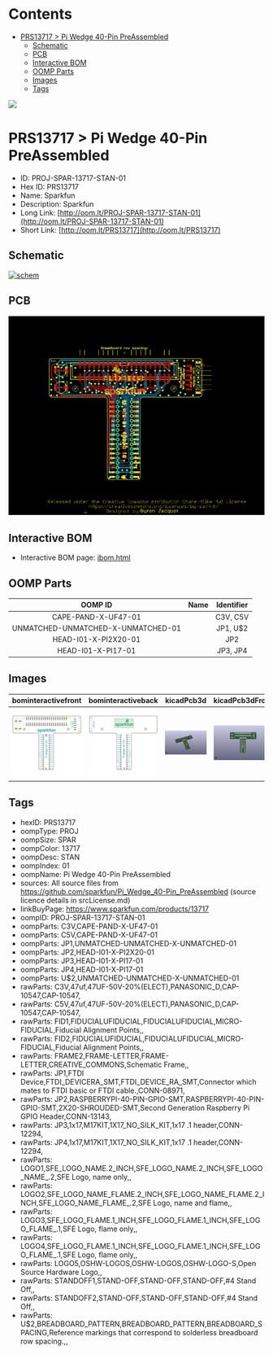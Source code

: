 



Contents
========

* [PRS13717 > Pi Wedge 40-Pin PreAssembled](#prs13717--pi-wedge-40-pin-preassembled)
	* [Schematic](#schematic)
	* [PCB](#pcb)
	* [Interactive BOM](#interactive-bom)
	* [OOMP Parts](#oomp-parts)
	* [Images](#images)
	* [Tags](#tags)
  
![][im]
# PRS13717 > Pi Wedge 40-Pin PreAssembled

- ID: PROJ-SPAR-13717-STAN-01
- Hex ID: PRS13717
- Name: Sparkfun
- Description: Sparkfun
- Long Link: [http://oom.lt/PROJ-SPAR-13717-STAN-01](http://oom.lt/PROJ-SPAR-13717-STAN-01)
- Short Link: [http://oom.lt/PRS13717](http://oom.lt/PRS13717)

## Schematic
  
[![schem](eagleSchemImage.png)](eagleSchemImage.png)
## PCB
  
[![pcb](eagleImage.png)](eagleImage.png)
## Interactive BOM

- Interactive BOM page: [ibom.html](https://htmlpreview.github.io/?https://github.com/oomlout/oomlout_OOMP_projects/blob/main/PROJ-SPAR-13717-STAN-01/kicad/bom/ibom.html)

## OOMP Parts
  

|OOMP ID|Name|Identifier|
| :---: | :---: | :---: |
|CAPE-PAND-X-UF47-01||C3V, C5V|
|UNMATCHED-UNMATCHED-X-UNMATCHED-01||JP1, U$2|
|HEAD-I01-X-PI2X20-01||JP2|
|HEAD-I01-X-PI17-01||JP3, JP4|

## Images
  
  

|bominteractivefront|bominteractiveback|kicadPcb3d|kicadPcb3dFront|kicadPcb3dBack|eagleImage|eagleSchemImage|pcbdraw|pcbdrawback|
| :---: | :---: | :---: | :---: | :---: | :---: | :---: | :---: | :---: |
|[![bominteractivefront](bomFront_140.png)](bomFront.png)|[![bominteractiveback](bomBack_140.png)](bomBack.png)|[![kicadPcb3d](kicadPcb3d_140.png)](kicadPcb3d.png)|[![kicadPcb3dFront](kicadPcb3dFront_140.png)](kicadPcb3dFront.png)|[![kicadPcb3dBack](kicadPcb3dBack_140.png)](kicadPcb3dBack.png)|[![eagleImage](eagleImage_140.png)](eagleImage.png)|[![eagleSchemImage](eagleSchemImage_140.png)](eagleSchemImage.png)|[![pcbdraw](pcbdraw_140.png)](pcbdraw.png)|[![pcbdrawback](pcbdrawBack_140.png)](pcbdrawBack.png)|

## Tags

- hexID: PRS13717
- oompType: PROJ
- oompSize: SPAR
- oompColor: 13717
- oompDesc: STAN
- oompIndex: 01
- oompName: Pi Wedge 40-Pin PreAssembled
- sources: All source files from https://github.com/sparkfun/Pi_Wedge_40-Pin_PreAssembled (source licence details in srcLicense.md)
- linkBuyPage: https://www.sparkfun.com/products/13717
- oompID: PROJ-SPAR-13717-STAN-01
- oompParts: C3V,CAPE-PAND-X-UF47-01
- oompParts: C5V,CAPE-PAND-X-UF47-01
- oompParts: JP1,UNMATCHED-UNMATCHED-X-UNMATCHED-01
- oompParts: JP2,HEAD-I01-X-PI2X20-01
- oompParts: JP3,HEAD-I01-X-PI17-01
- oompParts: JP4,HEAD-I01-X-PI17-01
- oompParts: U$2,UNMATCHED-UNMATCHED-X-UNMATCHED-01
- rawParts: C3V,47uf,47UF-50V-20%(ELECT),PANASONIC_D,CAP-10547,CAP-10547,
- rawParts: C5V,47uf,47UF-50V-20%(ELECT),PANASONIC_D,CAP-10547,CAP-10547,
- rawParts: FID1,FIDUCIALUFIDUCIAL,FIDUCIALUFIDUCIAL,MICRO-FIDUCIAL,Fiducial Alignment Points,,
- rawParts: FID2,FIDUCIALUFIDUCIAL,FIDUCIALUFIDUCIAL,MICRO-FIDUCIAL,Fiducial Alignment Points,,
- rawParts: FRAME2,FRAME-LETTER,FRAME-LETTER,CREATIVE_COMMONS,Schematic Frame,,
- rawParts: JP1,FTDI Device,FTDI_DEVICERA_SMT,FTDI_DEVICE_RA_SMT,Connector which mates to FTDI basic or FTDI cable.,CONN-08971,
- rawParts: JP2,RASPBERRYPI-40-PIN-GPIO-SMT,RASPBERRYPI-40-PIN-GPIO-SMT,2X20-SHROUDED-SMT,Second Generation Raspberry Pi GPIO Header,CONN-13143,
- rawParts: JP3,1x17,M17KIT,1X17_NO_SILK_KIT,1x17 .1 header,CONN-12294,
- rawParts: JP4,1x17,M17KIT,1X17_NO_SILK_KIT,1x17 .1 header,CONN-12294,
- rawParts: LOGO1,SFE_LOGO_NAME.2_INCH,SFE_LOGO_NAME.2_INCH,SFE_LOGO_NAME_.2,SFE Logo, name only,,
- rawParts: LOGO2,SFE_LOGO_NAME_FLAME.2_INCH,SFE_LOGO_NAME_FLAME.2_INCH,SFE_LOGO_NAME_FLAME_.2,SFE Logo, name and flame,,
- rawParts: LOGO3,SFE_LOGO_FLAME.1_INCH,SFE_LOGO_FLAME.1_INCH,SFE_LOGO_FLAME_.1,SFE Logo, flame only,,
- rawParts: LOGO4,SFE_LOGO_FLAME.1_INCH,SFE_LOGO_FLAME.1_INCH,SFE_LOGO_FLAME_.1,SFE Logo, flame only,,
- rawParts: LOGO5,OSHW-LOGOS,OSHW-LOGOS,OSHW-LOGO-S,Open Source Hardware Logo,,
- rawParts: STANDOFF1,STAND-OFF,STAND-OFF,STAND-OFF,#4 Stand Off,,
- rawParts: STANDOFF2,STAND-OFF,STAND-OFF,STAND-OFF,#4 Stand Off,,
- rawParts: U$2,BREADBOARD_PATTERN,BREADBOARD_PATTERN,BREADBOARD_SPACING,Reference markings that correspond to solderless breadboard row spacing.,,



[im]: kicadPcb3d_450.png
